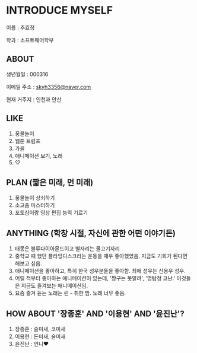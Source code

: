 INTRODUCE MYSELF
================
이름 : 추효정

학과 : 소프트웨어학부

ABOUT
-----
생년월일 : 000316

이메일 주소 : skyh3356@naver.com

현재 거주지 : 인천과 안산

LIKE
----
1. 풍물놀이
2. 웹툰 트럼프
3. 가을
4. 애니메이션 보기, 노래 
5. ♡

PLAN (짧은 미래, 먼 미래)
------------------------
1. 풍물놀이 상쇠하기
2. 소고춤 마스터하기
3. 포토샵이랑 영상 편집 능력 기르기

ANYTHING (학창 시절, 자신에 관한 어떤 이야기든)
--------------------------------------------
1. 태몽은 블루다이아몬드이고 별자리는 물고기자리
2. 중학교 때 했던 플라잉디스크라는 운동을 매우 좋아했었음. 지금도 기회가 된다면 해보고 싶음.
3. 애니메이션을 좋아하고, 특히 한국 성우분들을 좋아함. 최애 성우는 신용우 성우.
4. 어릴 적부터 좋아하는 애니메이션이 있는데, '짱구는 못말려', '명탐정 코난.' 이것들은 지금도 즐겨보는 애니메이션임.
5. 요즘 즐겨 듣는 노래는 린 - 취한 밤. 노래 너무 좋음.


HOW ABOUT '장종훈' AND '이용현' AND '윤진난'?
--------------------------------------------
1. 장종훈 : 술미새, 코미새
2. 이용현 : 돈미새, 술미새
3. 윤진난 : 언니♥
